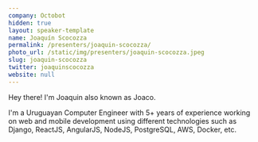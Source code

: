 ```yaml
---
company: Octobot
hidden: true
layout: speaker-template
name: Joaquín Scocozza
permalink: /presenters/joaquin-scocozza/
photo_url: /static/img/presenters/joaquin-scocozza.jpeg
slug: joaquin-scocozza
twitter: joaquinscocozza
website: null
---
```


Hey there! I'm Joaquin also known as Joaco.

I'm a Uruguayan Computer Engineer with 5+ years of experience working on web and mobile development using different technologies such as Django, ReactJS, AngularJS, NodeJS, PostgreSQL, AWS, Docker, etc.
